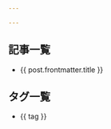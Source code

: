 ```yaml
---

---
```


<script setup>
import { data as posts } from '../.vitepress/theme/components/posts.data.mjs'

const tagSet = new Set() // タグを格納するためのセット

posts.forEach((data) => {
  // tags:がある場合は配列からセットに格納していく
  if (data.frontmatter && data.frontmatter.tags && Array.isArray(data.frontmatter.tags)) {
    data.frontmatter.tags.forEach((tag) => tagSet.add(tag))
  }
})
</script>

## 記事一覧

<ul>
  <li v-for="post of posts">
    <a :href="post.url">{{ post.frontmatter.title }}</a>
  </li>
</ul>


## タグ一覧

<ul>
  <li v-for="tag of Array.from(tagSet)">
    <a :href="'/tag/' + tag">{{ tag }}</a>
  </li>
</ul>
